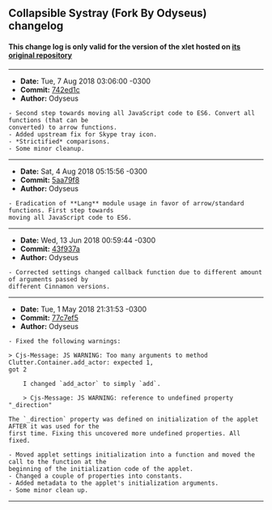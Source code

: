 ## Collapsible Systray (Fork By Odyseus) changelog

#### This change log is only valid for the version of the xlet hosted on [its original repository](https://gitlab.com/Odyseus/CinnamonTools)

***

- **Date:** Tue, 7 Aug 2018 03:06:00 -0300
- **Commit:** [742ed1c](https://gitlab.com/Odyseus/CinnamonTools/commit/742ed1c)
- **Author:** Odyseus

```
- Second step towards moving all JavaScript code to ES6. Convert all functions (that can be
converted) to arrow functions.
- Added upstream fix for Skype tray icon.
- *Strictified* comparisons.
- Some minor cleanup.

```

***

- **Date:** Sat, 4 Aug 2018 05:15:56 -0300
- **Commit:** [5aa79f8](https://gitlab.com/Odyseus/CinnamonTools/commit/5aa79f8)
- **Author:** Odyseus

```
- Eradication of **Lang** module usage in favor of arrow/standard functions. First step towards
moving all JavaScript code to ES6.

```

***

- **Date:** Wed, 13 Jun 2018 00:59:44 -0300
- **Commit:** [43f937a](https://gitlab.com/Odyseus/CinnamonTools/commit/43f937a)
- **Author:** Odyseus

```
- Corrected settings changed callback function due to different amount of arguments passed by
different Cinnamon versions.

```

***

- **Date:** Tue, 1 May 2018 21:31:53 -0300
- **Commit:** [77c7ef5](https://gitlab.com/Odyseus/CinnamonTools/commit/77c7ef5)
- **Author:** Odyseus

```
- Fixed the following warnings:

> Cjs-Message: JS WARNING: Too many arguments to method Clutter.Container.add_actor: expected 1,
got 2

    I changed `add_actor` to simply `add`.

    > Cjs-Message: JS WARNING: reference to undefined property "_direction"

The `_direction` property was defined on initialization of the applet AFTER it was used for the
first time. Fixing this uncovered more undefined properties. All fixed.

- Moved applet settings initialization into a function and moved the call to the function at the
beginning of the initialization code of the applet.
- Changed a couple of properties into constants.
- Added metadata to the applet's initialization arguments.
- Some minor clean up.

```

***
